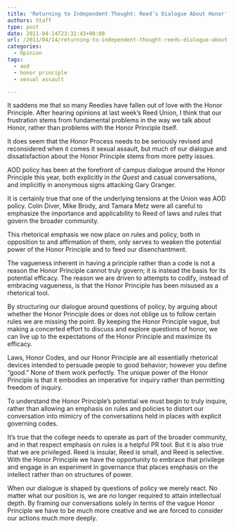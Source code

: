 ```yaml
---
title: 'Returning to Independent Thought: Reed’s Dialogue About Honor'
authors: Staff
type: post
date: 2011-04-14T23:32:43+00:00
url: /2011/04/14/returning-to-independent-thought-reeds-dialogue-about-honor/
categories:
  - Opinion
tags:
  - aod
  - honor principle
  - sexual assault

---
```

It saddens me that so many Reedies have fallen out of love with the Honor Principle. After hearing opinions at last week’s Reed Union, I think that our frustration stems from fundamental problems in the way we talk about Honor, rather than problems with the Honor Principle itself.

It does seem that the Honor Process needs to be seriously revised and reconsidered when it comes it sexual assault, but much of our dialogue and dissatisfaction about the Honor Principle stems from more petty issues.

AOD policy has been at the forefront of campus dialogue around the Honor Principle this year, both explicitly in _the Quest_ and casual conversations, and implicitly in anonymous signs attacking Gary Granger.

It is certainly true that one of the underlying tensions at the Union was AOD policy. Colin Diver, Mike Brody, and Tamara Metz were all careful to emphasize the importance and applicability to Reed of laws and rules that govern the broader community.

This rhetorical emphasis we now place on rules and policy, both in opposition to and affirmation of them, only serves to weaken the potential power of the Honor Principle and to feed our disenchantment.

The vagueness inherent in having a principle rather than a code is not a reason the Honor Principle cannot truly govern; it is instead the basis for its potential efficacy. The reason we are driven to attempts to codify, instead of embracing vagueness, is that the Honor Principle has been misused as a rhetorical tool.

By structuring our dialogue around questions of policy, by arguing about whether the Honor Principle does or does not oblige us to follow certain rules we are missing the point. By keeping the Honor Principle vague, but making a concerted effort to discuss and explore questions of honor, we can live up to the expectations of the Honor Principle and maximize its efficacy.

Laws, Honor Codes, and our Honor Principle are all essentially rhetorical devices intended to persuade people to good behavior; however you define “good.” None of them work perfectly. The unique power of the Honor Principle is that it embodies an imperative for inquiry rather than permitting freedom of inquiry.

To understand the Honor Principle’s potential we must begin to truly inquire, rather than allowing an emphasis on rules and policies to distort our conversation into mimicry of the conversations held in places with explicit governing codes.

It’s true that the college needs to operate as part of the broader community, and in that respect emphasis on rules is a helpful PR tool. But it is also true that we are privileged. Reed is insular, Reed is small, and Reed is selective. With the Honor Principle we have the opportunity to embrace that privilege and engage in an experiment in governance that places emphasis on the intellect rather than on structures of power.

When our dialogue is shaped by questions of policy we merely react. No matter what our position is, we are no longer required to attain intellectual depth. By framing our conversations solely in terms of the vague Honor Principle we have to be much more creative and we are forced to consider our actions much more deeply.